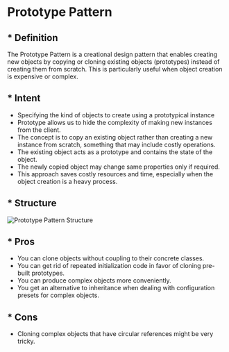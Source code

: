 # Prototype Pattern

## * Definition

The Prototype Pattern is a creational design pattern that enables creating new objects by copying or cloning existing objects (prototypes) instead of creating them from scratch. This is particularly useful when object creation is expensive or complex.

## * Intent

- Specifying the kind of objects to create using a prototypical instance
- Prototype allows us to hide the complexity of making new instances from the client.
- The concept is to copy an existing object rather than creating a new instance from scratch, something that may include costly operations.
- The existing object acts as a prototype and contains the state of the object.
- The newly copied object may change same properties only if required.
- This approach saves costly resources and time, especially when the object creation is a heavy
  process.

## * Structure

![Prototype Pattern Structure](https://www.researchgate.net/publication/249885094/figure/fig14/AS:532128963272704@1503880839323/Prototype-design-pattern-UML-like-class-diagram.png)

## * Pros

-  You can clone objects without coupling to their concrete classes.
-  You can get rid of repeated initialization code in favor of cloning pre-built prototypes.
-  You can produce complex objects more conveniently.
-  You get an alternative to inheritance when dealing with configuration presets for complex objects.

## * Cons

-  Cloning complex objects that have circular references might be very tricky.